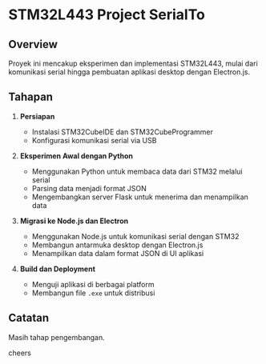 # STM32L443 Project SerialTo

## Overview
Proyek ini mencakup eksperimen dan implementasi STM32L443, mulai dari komunikasi serial hingga pembuatan aplikasi desktop dengan Electron.js.

## Tahapan
1. **Persiapan**
   - Instalasi STM32CubeIDE dan STM32CubeProgrammer
   - Konfigurasi komunikasi serial via USB

2. **Eksperimen Awal dengan Python**
   - Menggunakan Python untuk membaca data dari STM32 melalui serial
   - Parsing data menjadi format JSON
   - Mengembangkan server Flask untuk menerima dan menampilkan data

3. **Migrasi ke Node.js dan Electron**
   - Menggunakan Node.js untuk komunikasi serial dengan STM32
   - Membangun antarmuka desktop dengan Electron.js
   - Menampilkan data dalam format JSON di UI aplikasi

4. **Build dan Deployment**
   - Menguji aplikasi di berbagai platform
   - Membangun file `.exe` untuk distribusi

## Catatan
Masih tahap pengembangan.

cheers
